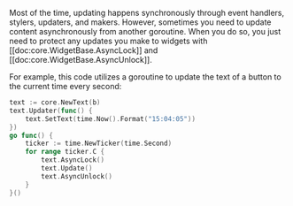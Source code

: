 Most of the time, updating happens synchronously through event handlers, stylers, updaters, and makers. However, sometimes you need to update content asynchronously from another goroutine. When you do so, you just need to protect any updates you make to widgets with [[doc:core.WidgetBase.AsyncLock]] and [[doc:core.WidgetBase.AsyncUnlock]].

For example, this code utilizes a goroutine to update the text of a button to the current time every second:

```Go
text := core.NewText(b)
text.Updater(func() {
    text.SetText(time.Now().Format("15:04:05"))
})
go func() {
    ticker := time.NewTicker(time.Second)
    for range ticker.C {
        text.AsyncLock()
        text.Update()
        text.AsyncUnlock()
    }
}()
```

